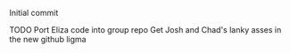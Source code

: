 Initial commit

TODO
Port Eliza code into group repo
Get Josh and Chad's lanky asses in the new github
ligma
